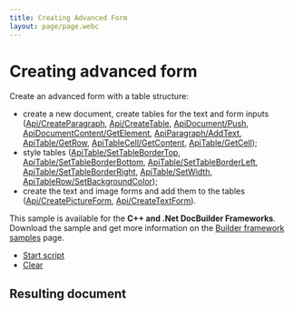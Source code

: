 ```yaml
---
title: Creating Advanced Form
layout: page/page.webc
---
```

# [](/docbuilder/buildersamples/)Creating advanced form

Create an advanced form with a table structure:

* create a new document, create tables for the text and form inputs ([Api/CreateParagraph](/docbuilder/textdocumentapi/api/createparagraph), [Api/CreateTable](/docbuilder/textdocumentapi/api/createtable), [ApiDocument/Push](/docbuilder/textdocumentapi/apidocument/push), [ApiDocumentContent/GetElement](/docbuilder/textdocumentapi/apidocumentcontent/getelement), [ApiParagraph/AddText](/docbuilder/textdocumentapi/apiparagraph/addtext), [ApiTable/GetRow](/docbuilder/textdocumentapi/apitable/getrow), [ApiTableCell/GetContent](/docbuilder/textdocumentapi/apitablecell/getcontent), [ApiTable/GetCell](/docbuilder/textdocumentapi/apitable/getcell));
* style tables ([ApiTable/SetTableBorderTop](/docbuilder/textdocumentapi/apitable/settablebordertop), [ApiTable/SetTableBorderBottom](/docbuilder/textdocumentapi/apitable/settableborderbottom), [ApiTable/SetTableBorderLeft](/docbuilder/textdocumentapi/apitable/settableborderleft), [ApiTable/SetTableBorderRight](/docbuilder/textdocumentapi/apitable/settableborderright), [ApiTable/SetWidth](/docbuilder/textdocumentapi/apitable/setwidth), [ApiTableRow/SetBackgroundColor](/docbuilder/textdocumentapi/apitablerow/setbackgroundcolor));
* create the text and image forms and add them to the tables ([Api/CreatePictureForm](/docbuilder/formapi/api/createpictureform), [Api/CreateTextForm](/docbuilder/formapi/api/createtextform)).

This sample is available for the **C++ and .Net DocBuilder Frameworks**.\
Download the sample and get more information on the [Builder framework samples](/docbuilder/builderframeworksamples) page.

* [Start script]()
* [Clear]()

## Resulting document
